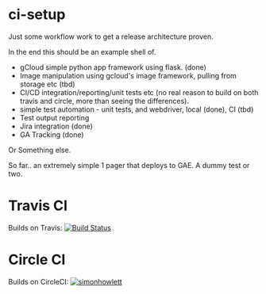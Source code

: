# ci-setup

Just some workflow work to get a release architecture proven.

In the end this should be an example shell of.

- gCloud simple python app framework using flask. (done)
- Image manipulation using gcloud's image framework, pulling from storage etc (tbd)
- CI/CD integration/reporting/unit tests etc (no real reason to build on both travis and circle, more than seeing the differences).
- simple test automation - unit tests, and webdriver, local (done), CI (tbd)
- Test output reporting
- Jira integration (done)
- GA Tracking (done)

Or Something else.

So far.. an extremely simple 1 pager that deploys to GAE. A dummy test or two.

# Travis CI
Builds on Travis: [![Build Status](https://travis-ci.com/simonhowlett/app-engine-ci.svg?branch=master)](https://travis-ci.com/simonhowlett/app-engine-ci)

# Circle CI
Builds on CircleCI: [![simonhowlett](https://circleci.com/gh/simonhowlett/app-engine-ci.svg?style=svg)](https://app.circleci.com/pipelines/github/simonhowlett/app-engine-ci)







